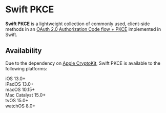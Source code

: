 # Swift PKCE

**Swift PKCE** is a lightweight collection of commonly used, client-side methods in an [OAuth 2.0 Authorization Code flow + PKCE](https://oauth.net/2/pkce/) implemented in Swift.

## Availability

Due to the dependency on [Apple CryptoKit](https://developer.apple.com/documentation/cryptokit), Swift PKCE is available to the following platforms:

iOS 13.0+\
iPadOS 13.0+\
macOS 10.15+\
Mac Catalyst 15.0+\
tvOS 15.0+\
watchOS 8.0+
